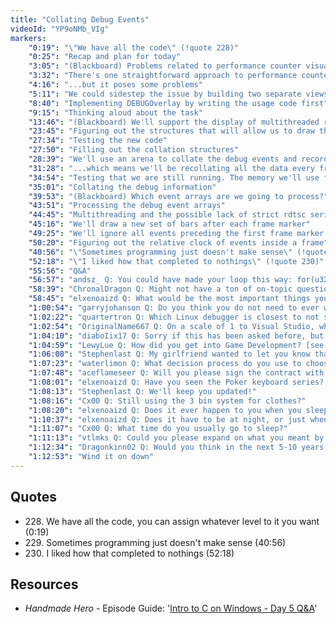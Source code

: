 ```yaml
---
title: "Collating Debug Events"
videoId: "YP9oNMb_VIg"
markers:
    "0:19": "\"We have all the code\" (!quote 228)"
    "0:25": "Recap and plan for today"
    "3:05": "(Blackboard) Problems related to performance counter visualization"
    "3:32": "There's one straightforward approach to performance counter visualization that we could implement..."
    "4:16": "...but it poses some problems"
    "5:11": "We could sidestep the issue by building two separate views: one hierarchical, the other one a ranking of routines sorted by total decreasing execution time"
    "8:40": "Implementing DEBUGOverlay by writing the usage code first"
    "9:15": "Thinking aloud about the task"
    "13:46": "(Blackboard) We'll support the display of multithreaded routines by segmenting the bar charts into lanes"
    "23:45": "Figuring out the structures that will allow us to draw the charts"
    "27:34": "Testing the new code"
    "27:50": "Filling out the collation structures"
    "28:39": "We'll use an arena to collate the debug events and records..."
    "31:28": "...which means we'll be recollating all the data every frame"
    "34:54": "Testing that we are still running. The memory we'll use for collation should be in place now"
    "35:01": "Collating the debug information"
    "39:53": "(Blackboard) Which event arrays are we going to process?"
    "43:51": "Processing the debug event arrays"
    "44:45": "Multithreading and the possible lack of strict rdtsc serialization could interfere with the ordering of the events"
    "45:16": "We'll draw a new set of bars after each frame marker"
    "49:25": "We'll ignore all events preceding the first frame marker we encounter"
    "50:20": "Figuring out the relative clock of events inside a frame"
    "40:56": "\"Sometimes programming just doesn't make sense\" (!quote 229)"
    "52:18": "\"I liked how that completed to nothings\" (!quote 230)"
    "55:56": "Q&A"
    "56:57": "andsz_ Q: You could have made your loop this way: for(u32 EventArrayIndex = InvalidEventArrayIndex + 1; EventArrayIndex != InvalidEventArrayIndex; EventArrayIndex = (EventArrayIndex + 1) % MAX_DEBUG_FRAME_COUNT) { ... }; Or did you want to save the modulo?"
    "58:39": "ChronalDragon Q: Might not have a ton of on-topic questions. Chat was a bit... distracted"
    "58:45": "elxenoaizd Q: What would be the most important things you'd look at when hiring a programmer? What type of questions would you ask? Does he have to have, like, 20+ years of experience?"
    "1:00:54": "garryjohanson Q: Do you think you do not need to ever worry about modulus or divides anymore?"
    "1:02:22": "quartertron Q: Which Linux debugger is closest to not sucking and what is it missing?"
    "1:02:54": "OriginalName667 Q: On a scale of 1 to Visual Studio, why is Emacs a 1 and when will you join the visual studio master race?"
    "1:04:10": "diaboIix17 Q: Sorry if this has been asked before, but what keyboard are you using?"
    "1:04:59": "LewyLue Q: How did you get into Game Development? [see Resources]"
    "1:06:08": "Stephenlast Q: My girlfriend wanted to let you know that she has the same water bottle as you!"
    "1:07:23": "waterlimon Q: What decision process do you use to choose the color of sweater to wear on a particular day?"
    "1:07:48": "aceflameseer Q: Will you please sign the contract with twitch so we can get good Casey emotes in chat?"
    "1:08:01": "elxenoaizd Q: Have you seen the Poker keyboard series? It's very interesting in that it has all the keys in the center of the keyboard, you never have to leave the center row"
    "1:08:13": "Stephenlast Q: We'll keep you updated!"
    "1:08:16": "Cx00 Q: Still using the 3 bin system for clothes?"
    "1:08:20": "elxenoaizd Q: Does it ever happen to you when you sleep on a problem and then when you wake up the solution would just click in your head?"
    "1:10:37": "elxenoaizd Q: Does it have to be at night, or just when you're sleeping?"
    "1:11:07": "Cx00 Q: What time do you usually go to sleep?"
    "1:11:13": "vtlmks Q: Could you please expand on what you meant by \"in the future there won't be dedicated hardware for graphics\"? You mean it'll be more CPU cores and ray tracing instead?"
    "1:12:34": "Dragonkinn02 Q: Would you think in the next 5-10 years they'll move us from 64-bit to 128 bit?"
    "1:12:53": "Wind it on down"
---
```


## Quotes

* 228\. We have all the code, you can assign whatever level to it you want (0:19)
* 229\. Sometimes programming just doesn't make sense (40:56)
* 230\. I liked how that completed to nothings (52:18)

## Resources

* *Handmade Hero* - Episode Guide: '[Intro to C on Windows - Day 5 Q&A](https://hero.handmadedev.org/jace/videos/intro-to-c/day5qa.html)'
